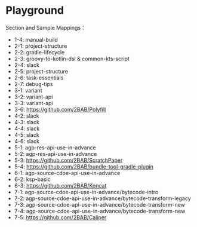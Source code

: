 # Playground

Section and Sample Mappings：

- 1-4: manual-build
- 2-1: project-structure
- 2-2: gradle-lifecycle
- 2-3: groovy-to-kotlin-dsl & common-kts-script
- 2-4: slack
- 2-5: project-structure
- 2-6: task-essentials
- 2-7: debug-tips
- 3-1: variant
- 3-2: variant-api
- 3-3: variant-api
- 3-6: https://github.com/2BAB/Polyfill
- 4-2: slack
- 4-3: slack
- 4-4: slack
- 4-5: slack
- 4-6: slack
- 5-1: agp-res-api-use-in-advance
- 5-2: agp-res-api-use-in-advance
- 5-3: https://github.com/2BAB/ScratchPaper
- 5-4: https://github.com/2BAB/bundle-tool-gradle-plugin
- 6-1: agp-source-cdoe-api-use-in-advance
- 6-2: ksp-basic
- 6-3: https://github.com/2BAB/Koncat
- 7-1: agp-source-cdoe-api-use-in-advance/bytecode-intro
- 7-2: agp-source-cdoe-api-use-in-advance/bytecode-transform-legacy
- 7-3: agp-source-cdoe-api-use-in-advance/bytecode-transform-new
- 7-4: agp-source-cdoe-api-use-in-advance/bytecode-transform-new
- 7-5: https://github.com/2BAB/Caliper